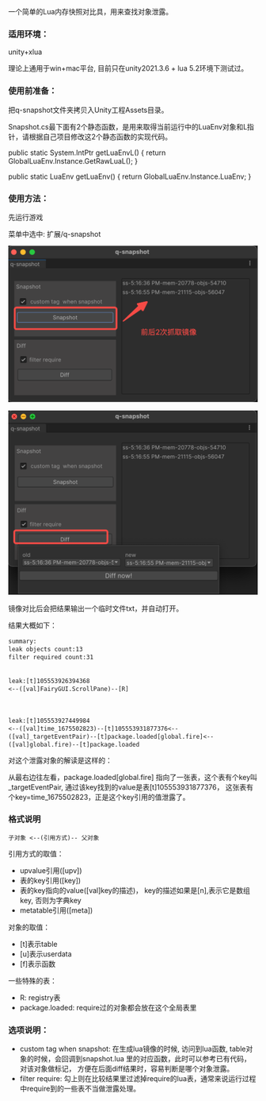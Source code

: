 一个简单的Lua内存快照对比具，用来查找对象泄露。

### 适用环境：

unity+xlua

理论上通用于win+mac平台, 目前只在unity2021.3.6 + lua 5.2环境下测试过。

### 使用前准备：

把q-snapshot文件夹拷贝入Unity工程Assets目录。

Snapshot.cs最下面有2个静态函数，是用来取得当前运行中的LuaEnv对象和L指针，请根据自己项目修改这2个静态函数的实现代码。

public static System.IntPtr getLuaEnvL() {
    return GlobalLuaEnv.Instance.GetRawLuaL();
}

public static LuaEnv getLuaEnv() {
    return GlobalLuaEnv.Instance.LuaEnv;
}



### 使用方法：

先运行游戏

菜单中选中: 扩展/q-snapshot

![](./docs/snapshot.png)

![](./docs/diff.png)


镜像对比后会把结果输出一个临时文件txt，并自动打开。


结果大概如下：

```
summary:
leak objects count:13
filter required count:31


leak:[t]105553926394368
<--([val]FairyGUI.ScrollPane)--[R]



leak:[t]105553927449984
<--([val]time_1675502823)--[t]105553931877376<--([val]_targetEventPair)--[t]package.loaded[global.fire]<--([val]global.fire)--[t]package.loaded

```

对这个泄露对象的解读是这样的：

从最右边往左看，package.loaded[global.fire] 指向了一张表，这个表有个key叫  _targetEventPair, 通过该key找到的value是表[t]105553931877376， 这张表有个key=time_1675502823，正是这个key引用的值泄露了。


### 格式说明

```
子对象 <--(引用方式)-- 父对象 
```

引用方式的取值： 
   * upvalue引用([upv]) 
   * 表的key引用([key])
   * 表的key指向的value([val]key的描述)， key的描述如果是[n],表示它是数组key, 否则为字典key
   * metatable引用([meta])

对象的取值：
   * [t]表示table
   * [u]表示userdata
   * [f]表示函数

一些特殊的表： 
   * R: registry表
   * package.loaded: require过的对象都会放在这个全局表里


### 选项说明：

   * custom tag when snapshot:  在生成lua镜像的时候, 访问到lua函数, table对象的时候，会回调到snapshot.lua 里的对应函数，此时可以参考已有代码，对该对象做标记， 方便在后面diff结果时，容易判断是哪个对象泄露。
   * filter require:  勾上则在比较结果里过滤掉require的lua表，通常来说运行过程中require到的一些表不当做泄露处理。 



